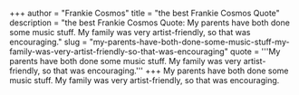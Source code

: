 +++
author = "Frankie Cosmos"
title = "the best Frankie Cosmos Quote"
description = "the best Frankie Cosmos Quote: My parents have both done some music stuff. My family was very artist-friendly, so that was encouraging."
slug = "my-parents-have-both-done-some-music-stuff-my-family-was-very-artist-friendly-so-that-was-encouraging"
quote = '''My parents have both done some music stuff. My family was very artist-friendly, so that was encouraging.'''
+++
My parents have both done some music stuff. My family was very artist-friendly, so that was encouraging.
